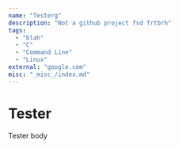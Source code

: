 ```yaml
---
name: "Testerg"
description: "Not a github project fsd Trtbrh"
tags:
  - "blah"
  - "C"
  - "Command Line"
  - "Linux"
external: "google.com"
misc: "_misc_/index.md"
---
```


# Tester

Tester body